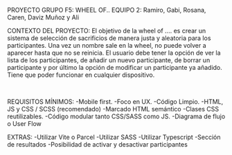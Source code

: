 PROYECTO GRUPO F5: WHEEL OF..
EQUIPO 2: Ramiro, Gabi, Rosana, Caren, Daviz Muñoz  y Ali


CONTEXTO DEL PROYECTO:
El objetivo de la wheel of .... es crear un sistema de selección de sacrificios de manera justa y aleatoria para los participantes. Una vez un nombre sale en la wheel, no puede volver a aparecer hasta que no se reinicia. El usuario debe tener la opción de ver la lista de los participantes, de añadir un nuevo participante, de borrar un participante y por último la opción de modificar un participante ya añadido. Tiene que poder funcionar en cualquier dispositivo.

​

REQUISITOS MÍNIMOS:
-Mobile first.
-Foco en UX.
-Código Limpio.
-HTML, JS y CSS / SCSS (recomendado)
-Marcado HTML semántico
-Clases CSS reutilizables.
-Código modular tanto CSS/SASS como JS.
-Diagrama de flujo o User Flow
​

EXTRAS:
-Utilizar Vite o Parcel
-Utilizar SASS
-Utilizar Typescript
-Sección de resultados
-Posibilidad de activar y desactivar participantes
​
